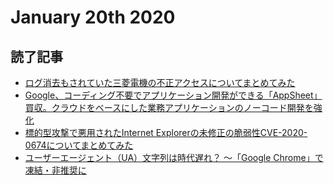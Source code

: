 # January 20th 2020
## 読了記事
- [ログ消去もされていた三菱電機の不正アクセスについてまとめてみた](https://piyolog.hatenadiary.jp/entry/2020/01/20/172436)
- [Google、コーディング不要でアプリケーション開発ができる「AppSheet」買収。クラウドをベースにした業務アプリケーションのノーコード開発を強化](https://www.publickey1.jp/blog/20/googleappsheet.html)
- [標的型攻撃で悪用されたInternet Explorerの未修正の脆弱性CVE-2020-0674についてまとめてみた](https://piyolog.hatenadiary.jp/entry/2020/01/20/063544)
- [ユーザーエージェント（UA）文字列は時代遅れ？ ～「Google Chrome」で凍結・非推奨に](https://forest.watch.impress.co.jp/docs/serial/yajiuma/1229968.html)
